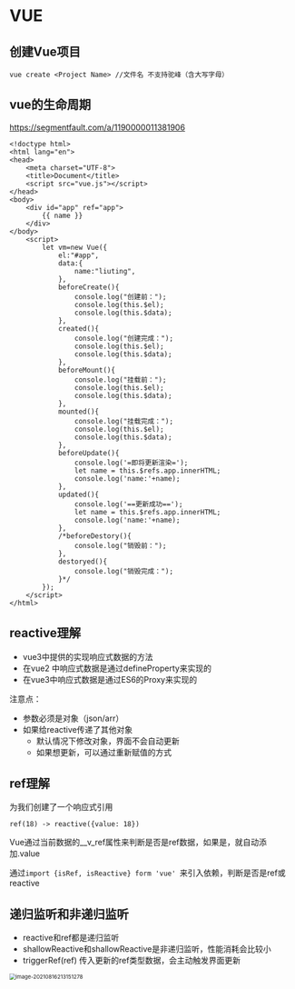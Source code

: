 # VUE

## 创建Vue项目

```
vue create <Project Name> //文件名 不支持驼峰（含大写字母）
```





## vue的生命周期

https://segmentfault.com/a/1190000011381906

```vue
<!doctype html>
<html lang="en">
<head>
    <meta charset="UTF-8">
    <title>Document</title>
    <script src="vue.js"></script>
</head>
<body>
    <div id="app" ref="app">
        {{ name }}
    </div>
</body>
    <script>
        let vm=new Vue({
            el:"#app",
            data:{
                name:"liuting",
            },
            beforeCreate(){
                console.log("创建前：");
                console.log(this.$el);
                console.log(this.$data);
            },
            created(){
                console.log("创建完成：");
                console.log(this.$el);
                console.log(this.$data);
            },
            beforeMount(){
                console.log("挂载前：");
                console.log(this.$el);
                console.log(this.$data);
            },
            mounted(){
                console.log("挂载完成：");
                console.log(this.$el);
                console.log(this.$data);
            },
            beforeUpdate(){
                console.log('=即将更新渲染=');
                let name = this.$refs.app.innerHTML;
                console.log('name:'+name);
            },
            updated(){
                console.log('==更新成功==');
                let name = this.$refs.app.innerHTML;
                console.log('name:'+name);
            },
            /*beforeDestory(){
                console.log("销毁前：");
            },
            destoryed(){
                console.log("销毁完成：");
            }*/
        });
    </script>
</html>
```



## reactive理解

- vue3中提供的实现响应式数据的方法
- 在vue2 中响应式数据是通过defineProperty来实现的
- 在vue3中响应式数据是通过ES6的Proxy来实现的

注意点：

- 参数必须是对象（json/arr）
- 如果给reactive传递了其他对象
  - 默认情况下修改对象，界面不会自动更新
  - 如果想更新，可以通过重新赋值的方式



## ref理解

为我们创建了一个响应式引用

`ref(18) -> reactive({value: 18})`

Vue通过当前数据的__v_ref属性来判断是否是ref数据，如果是，就自动添加.value

通过`import {isRef, isReactive} form 'vue' `来引入依赖，判断是否是ref或reactive

## 递归监听和非递归监听

- reactive和ref都是递归监听
- shallowReactive和shallowReactive是非递归监听，性能消耗会比较小
- triggerRef(ref)  传入更新的ref类型数据，会主动触发界面更新

<img src="E:\frontendStudy\Vue\VUE.assets\image-20210816213151278.png" alt="image-20210816213151278" style="zoom:67%;" />